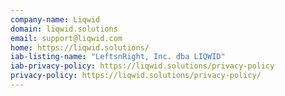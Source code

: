 ```yaml
---
company-name: Liqwid
domain: liqwid.solutions
email: support@liqwid.com
home: https://liqwid.solutions/
iab-listing-name: "LeftsnRight, Inc. dba LIQWID"
iab-privacy-policy: https://liqwid.solutions/privacy-policy
privacy-policy: https://liqwid.solutions/privacy-policy/
---
```




